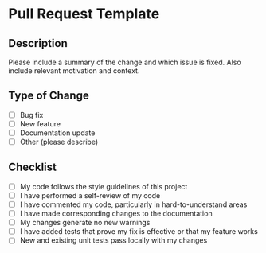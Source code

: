 # Pull Request Template

## Description

Please include a summary of the change and which issue is fixed. Also include relevant motivation and context.

## Type of Change

- [ ] Bug fix
- [ ] New feature
- [ ] Documentation update
- [ ] Other (please describe)

## Checklist

- [ ] My code follows the style guidelines of this project
- [ ] I have performed a self-review of my code
- [ ] I have commented my code, particularly in hard-to-understand areas
- [ ] I have made corresponding changes to the documentation
- [ ] My changes generate no new warnings
- [ ] I have added tests that prove my fix is effective or that my feature works
- [ ] New and existing unit tests pass locally with my changes
